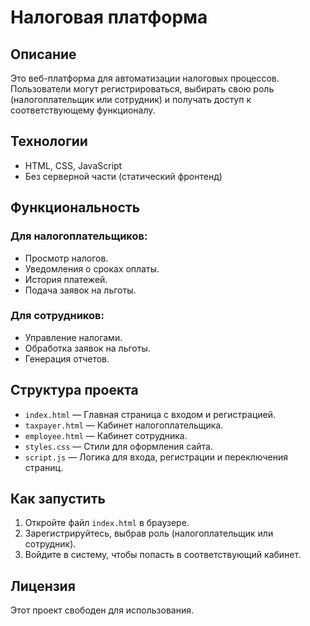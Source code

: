 # Налоговая платформа

## Описание
Это веб-платформа для автоматизации налоговых процессов. Пользователи могут регистрироваться, выбирать свою роль (налогоплательщик или сотрудник) и получать доступ к соответствующему функционалу.

## Технологии
- HTML, CSS, JavaScript
- Без серверной части (статический фронтенд)

## Функциональность
### Для налогоплательщиков:
- Просмотр налогов.
- Уведомления о сроках оплаты.
- История платежей.
- Подача заявок на льготы.

### Для сотрудников:
- Управление налогами.
- Обработка заявок на льготы.
- Генерация отчетов.

## Структура проекта
- `index.html` — Главная страница с входом и регистрацией.
- `taxpayer.html` — Кабинет налогоплательщика.
- `employee.html` — Кабинет сотрудника.
- `styles.css` — Стили для оформления сайта.
- `script.js` — Логика для входа, регистрации и переключения страниц.

## Как запустить
1. Откройте файл `index.html` в браузере.
2. Зарегистрируйтесь, выбрав роль (налогоплательщик или сотрудник).
3. Войдите в систему, чтобы попасть в соответствующий кабинет.

## Лицензия
Этот проект свободен для использования.
